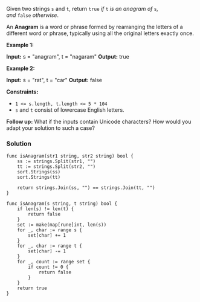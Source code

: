 Given two strings `s` and `t`, return `true` _if_ `t` _is an anagram of_ `s`_, and_ `false` _otherwise_.

An **Anagram** is a word or phrase formed by rearranging the letters of a different word or phrase, typically using all the original letters exactly once.

**Example 1:**

**Input:** s = "anagram", t = "nagaram"
**Output:** true

**Example 2:**

**Input:** s = "rat", t = "car"
**Output:** false

**Constraints:**

- `1 <= s.length, t.length <= 5 * 104`
- `s` and `t` consist of lowercase English letters.

**Follow up:** What if the inputs contain Unicode characters? How would you adapt your solution to such a case?

### Solution
```
func isAnagram(str1 string, str2 string) bool {
	ss := strings.Split(str1, "")
	tt := strings.Split(str2, "")
	sort.Strings(ss)
	sort.Strings(tt)

	return strings.Join(ss, "") == strings.Join(tt, "")
}

func isAnagram(s string, t string) bool {
	if len(s) != len(t) {
		return false
	}
	set := make(map[rune]int, len(s))
	for _, char := range s {
		set[char] += 1
	}
	for _, char := range t {
		set[char] -= 1
	}
	for _, count := range set {
		if count != 0 {
			return false
		}
	}
	return true
}
```